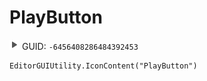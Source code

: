 # PlayButton
![](/img/PlayButton.png)
GUID: `-6456408286484392453`
```
EditorGUIUtility.IconContent("PlayButton")
```
